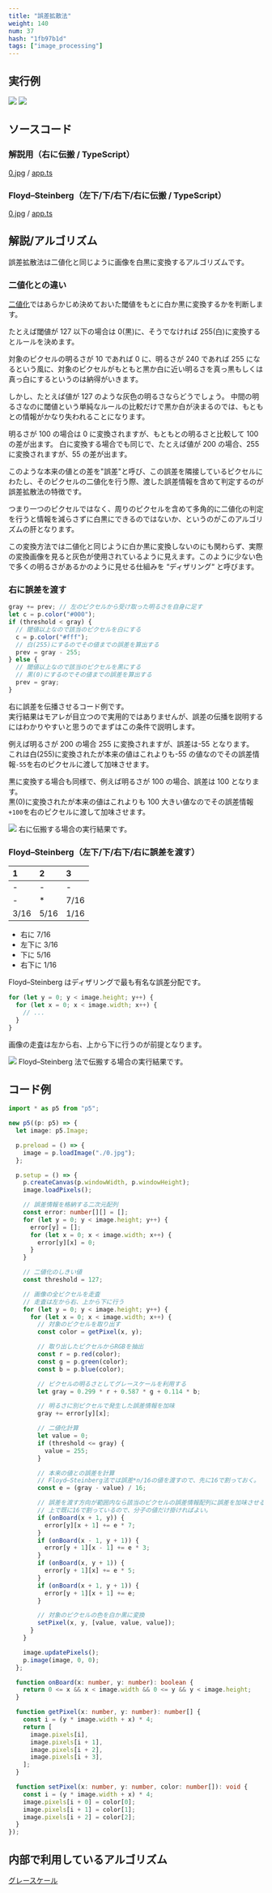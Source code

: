 ```yaml
---
title: "誤差拡散法"
weight: 140
num: 37
hash: "1fb97b1d"
tags: ["image_processing"]
---
```


## 実行例

![](./static/images/1fb97b1d/0.jpg)
![](./static/images/1fb97b1d/2.png)

## ソースコード

### 解説用（右に伝搬 / TypeScript）

[0.jpg](./static/code/1fb97b1d/0/0.jpg) / [app.ts](./static/code/1fb97b1d/0/app.ts)

### Floyd–Steinberg（左下/下/右下/右に伝搬 / TypeScript）

[0.jpg](./static/code/1fb97b1d/1/0.jpg) / [app.ts](./static/code/1fb97b1d/1/app.ts)

## 解説/アルゴリズム

誤差拡散法は二値化と同じように画像を白黒に変換するアルゴリズムです。

### 二値化との違い

[二値化](/19cf6463/)ではあらかじめ決めておいた閾値をもとに白か黒に変換するかを判断します。

たとえば閾値が 127 以下の場合は 0(黒)に、そうでなければ 255(白)に変換するとルールを決めます。

対象のピクセルの明るさが 10 であれば 0 に、明るさが 240 であれば 255 になるという風に、対象のピクセルがもともと黒か白に近い明るさを真っ黒もしくは真っ白にするというのは納得がいきます。

しかし、たとえば値が 127 のような灰色の明るさならどうでしょう。
中間の明るさなのに閾値という単純なルールの比較だけで黒か白が決まるのでは、もともとの情報がかなり失われることになります。

明るさが 100 の場合は 0 に変換されますが、もともとの明るさと比較して 100 の差が出ます。
白に変換する場合でも同じで、たとえば値が 200 の場合、255 に変換されますが、55 の差が出ます。

このような本来の値との差を"誤差"と呼び、この誤差を隣接しているピクセルにわたし、そのピクセルの二値化を行う際、渡した誤差情報を含めて判定するのが誤差拡散法の特徴です。

つまり一つのピクセルではなく、周りのピクセルを含めて多角的に二値化の判定を行うと情報を減らさずに白黒にできるのではないか、というのがこのアルゴリズムの肝となります。

この変換方法では二値化と同じように白か黒に変換しないのにも関わらず、実際の変換画像を見ると灰色が使用されているように見えます。このように少ない色で多くの明るさがあるかのように見せる仕組みを “ディザリング“ と呼びます。

### 右に誤差を渡す

```typescript
gray += prev; // 左のピクセルから受け取った明るさを自身に足す
let c = p.color("#000");
if (threshold < gray) {
  // 閾値以上なので該当のピクセルを白にする
  c = p.color("#fff");
  // 白(255)にするのでその値までの誤差を算出する
  prev = gray - 255;
} else {
  // 閾値以上なので該当のピクセルを黒にする
  // 黒(0)にするのでその値までの誤差を算出する
  prev = gray;
}
```

右に誤差を伝播させるコード例です。  
実行結果はモアレが目立つので実用的ではありませんが、誤差の伝播を説明するにはわかりやすいと思うのでまずはこの条件で説明します。

例えば明るさが 200 の場合 255 に変換されますが、誤差は-55 となります。  
これは白(255)に変換されたが本来の値はこれよりも-55 の値なのでその誤差情報`-55`を右のピクセルに渡して加味させます。

黒に変換する場合も同様で、例えば明るさが 100 の場合、誤差は 100 となります。  
黒(0)に変換されたが本来の値はこれよりも 100 大きい値なのでその誤差情報`+100`を右のピクセルに渡して加味させます。

![](./static/images/1fb97b1d/1.png)
右に伝搬する場合の実行結果です。

### Floyd–Steinberg（左下/下/右下/右に誤差を渡す）

| 1    | 2    | 3    |
| :--- | :--- | :--- |
| -    | -    | -    |
| -    | \*   | 7/16 |
| 3/16 | 5/16 | 1/16 |

- 右に 7/16
- 左下に 3/16
- 下に 5/16
- 右下に 1/16

Floyd–Steinberg はディザリングで最も有名な誤差分配です。

```typescript
for (let y = 0; y < image.height; y++) {
  for (let x = 0; x < image.width; x++) {
    // ...
  }
}
```

画像の走査は左から右、上から下に行うのが前提となります。

![](./static/images/1fb97b1d/2.png)
Floyd–Steinberg 法で伝搬する場合の実行結果です。

## コード例

```typescript
import * as p5 from "p5";

new p5((p: p5) => {
  let image: p5.Image;

  p.preload = () => {
    image = p.loadImage("./0.jpg");
  };

  p.setup = () => {
    p.createCanvas(p.windowWidth, p.windowHeight);
    image.loadPixels();

    // 誤差情報を格納する二次元配列
    const error: number[][] = [];
    for (let y = 0; y < image.height; y++) {
      error[y] = [];
      for (let x = 0; x < image.width; x++) {
        error[y][x] = 0;
      }
    }

    // 二値化のしきい値
    const threshold = 127;

    // 画像の全ピクセルを走査
    // 走査は左から右、上から下に行う
    for (let y = 0; y < image.height; y++) {
      for (let x = 0; x < image.width; x++) {
        // 対象のピクセルを取り出す
        const color = getPixel(x, y);

        // 取り出したピクセルからRGBを抽出
        const r = p.red(color);
        const g = p.green(color);
        const b = p.blue(color);

        // ピクセルの明るさとしてグレースケールを利用する
        let gray = 0.299 * r + 0.587 * g + 0.114 * b;

        // 明るさに別ピクセルで発生した誤差情報を加味
        gray += error[y][x];

        // 二値化計算
        let value = 0;
        if (threshold <= gray) {
          value = 255;
        }

        // 本来の値との誤差を計算
        // Floyd–Steinberg法では誤差*n/16の値を渡すので、先に16で割っておく。
        const e = (gray - value) / 16;

        // 誤差を渡す方向が範囲内なら該当のピクセルの誤差情報配列に誤差を加味させる
        // 上で既に16で割っているので、分子の値だけ掛ければよい。
        if (onBoard(x + 1, y)) {
          error[y][x + 1] += e * 7;
        }
        if (onBoard(x - 1, y + 1)) {
          error[y + 1][x - 1] += e * 3;
        }
        if (onBoard(x, y + 1)) {
          error[y + 1][x] += e * 5;
        }
        if (onBoard(x + 1, y + 1)) {
          error[y + 1][x + 1] += e;
        }

        // 対象のピクセルの色を白か黒に変換
        setPixel(x, y, [value, value, value]);
      }
    }

    image.updatePixels();
    p.image(image, 0, 0);
  };

  function onBoard(x: number, y: number): boolean {
    return 0 <= x && x < image.width && 0 <= y && y < image.height;
  }

  function getPixel(x: number, y: number): number[] {
    const i = (y * image.width + x) * 4;
    return [
      image.pixels[i],
      image.pixels[i + 1],
      image.pixels[i + 2],
      image.pixels[i + 3],
    ];
  }

  function setPixel(x: number, y: number, color: number[]): void {
    const i = (y * image.width + x) * 4;
    image.pixels[i + 0] = color[0];
    image.pixels[i + 1] = color[1];
    image.pixels[i + 2] = color[2];
  }
});
```

## 内部で利用しているアルゴリズム

[グレースケール](/359993fd/)
